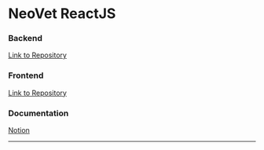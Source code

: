 # NeoVet ReactJS
### Backend 
[Link to Repository](https://github.com/virginia-zuror/_NeoVet_BackEnd)
### Frontend
[Link to Repository](https://github.com/virginia-zuror/_NeoVet_FrontEnd)
### Documentation
[Notion](https://www.notion.so/NeoVet-6c0ae18d309848da94ad763f82bceefb)
***
